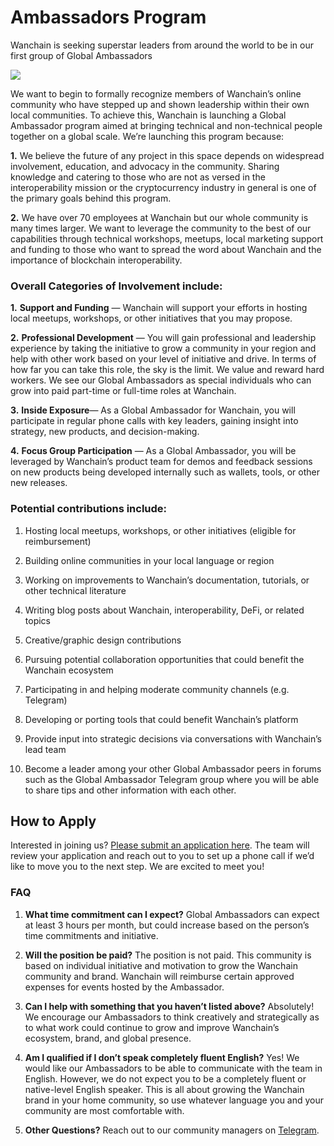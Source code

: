 # Ambassadors Program

Wanchain is seeking superstar leaders from around the world to be in our first group of Global Ambassadors

![](https://cdn-images-1.medium.com/max/2934/1*O9V9ahu6h3X4MtaSxHZY6A.png)

We want to begin to formally recognize members of Wanchain’s online community who have stepped up and shown leadership within their own local communities. To achieve this, Wanchain is launching a Global Ambassador program aimed at bringing technical and non-technical people together on a global scale. We’re launching this program because:

**1.** We believe the future of any project in this space depends on widespread involvement, education, and advocacy in the community. Sharing knowledge and catering to those who are not as versed in the interoperability mission or the cryptocurrency industry in general is one of the primary goals behind this program.

**2.** We have over 70 employees at Wanchain but our whole community is many times larger. We want to leverage the community to the best of our capabilities through technical workshops, meetups, local marketing support and funding to those who want to spread the word about Wanchain and the importance of blockchain interoperability.

### Overall Categories of Involvement include:

**1.** **Support and Funding** — Wanchain will support your efforts in hosting local meetups, workshops, or other initiatives that you may propose.

**2.** **Professional Development** — You will gain professional and leadership experience by taking the initiative to grow a community in your region and help with other work based on your level of initiative and drive. In terms of how far you can take this role, the sky is the limit. We value and reward hard workers. We see our Global Ambassadors as special individuals who can grow into paid part-time or full-time roles at Wanchain.

**3.** **Inside Exposure**— As a Global Ambassador for Wanchain, you will participate in regular phone calls with key leaders, gaining insight into strategy, new products, and decision-making.

**4.** **Focus Group Participation** — As a Global Ambassador, you will be leveraged by Wanchain’s product team for demos and feedback sessions on new products being developed internally such as wallets, tools, or other new releases.

### Potential contributions include:

1. Hosting local meetups, workshops, or other initiatives (eligible for reimbursement)

1. Building online communities in your local language or region

1. Working on improvements to Wanchain’s documentation, tutorials, or other technical literature

1. Writing blog posts about Wanchain, interoperability, DeFi, or related topics

1. Creative/graphic design contributions

1. Pursuing potential collaboration opportunities that could benefit the Wanchain ecosystem

1. Participating in and helping moderate community channels (e.g. Telegram)

1. Developing or porting tools that could benefit Wanchain’s platform

1. Provide input into strategic decisions via conversations with Wanchain’s lead team

1. Become a leader among your other Global Ambassador peers in forums such as the Global Ambassador Telegram group where you will be able to share tips and other information with each other.

## How to Apply

Interested in joining us? [Please submit an application here](https://forms.office.com/Pages/ResponsePage.aspx?id=VPnN3XSIEEqLYwFUDjqIlhDN00eQ8opLu9Rbjur15g5UMDlNWVdBTzJGNEU0OExaT0dFTklGMVlXNS4u). The team will review your application and reach out to you to set up a phone call if we’d like to move you to the next step. We are excited to meet you!

### FAQ

1. **What time commitment can I expect?** Global Ambassadors can expect at least 3 hours per month, but could increase based on the person’s time commitments and initiative.

1. **Will the position be paid?** The position is not paid. This community is based on individual initiative and motivation to grow the Wanchain community and brand. Wanchain will reimburse certain approved expenses for events hosted by the Ambassador.

1. **Can I help with something that you haven’t listed above?** Absolutely! We encourage our Ambassadors to think creatively and strategically as to what work could continue to grow and improve Wanchain’s ecosystem, brand, and global presence.

1. **Am I qualified if I don’t speak completely fluent English?** Yes! We would like our Ambassadors to be able to communicate with the team in English. However, we do not expect you to be a completely fluent or native-level English speaker. This is all about growing the Wanchain brand in your home community, so use whatever language you and your community are most comfortable with.

1. **Other Questions?** Reach out to our community managers on [Telegram](https://t.me/WanchainCHAT?source=post_page---------------------------).

